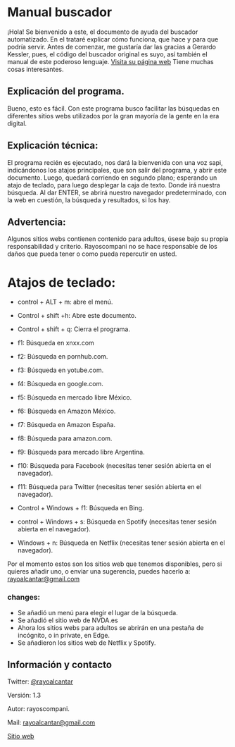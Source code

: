 # Manual buscador
¡Hola! Se bienvenido a este, el documento de ayuda del buscador automatizado.
En el trataré explicar cómo funciona, que hace y para que podría servir.
Antes de comenzar, me gustaría dar las gracias a Gerardo Kessler, pues, el código del  buscador original es suyo, así también el manual de este poderoso lenguaje.
[Visita su página web](https://reaperyotrasyerbas.com/index.php)
Tiene muchas cosas interesantes.

## Explicación del programa.

Bueno, esto es fácil. Con este programa busco facilitar las búsquedas en diferentes sitios webs utilizados por la gran mayoría de la gente en la era digital.

## Explicación técnica:

El programa recién es ejecutado, nos dará la bienvenida con una voz sapi, indicándonos los atajos principales, que son salir del programa, y abrir este documento.
Luego, quedará corriendo en segundo plano; esperando un atajo de teclado, para luego desplegar la caja de texto. Donde irá nuestra búsqueda. Al dar ENTER, se abrirá nuestro navegador predeterminado, con la web en cuestión, la búsqueda y resultados, si los hay.

## Advertencia:
Algunos sitios webs contienen contenido para adultos, úsese bajo su propia responsabilidad y criterio.
Rayoscompani no se hace responsable de los daños que pueda tener o como pueda repercutir en usted.

# Atajos de teclado:
* control + ALT + m: abre el menú.

* Control + shift +h: Abre este documento.
* Control + shift + q: Cierra el programa.
* f1: Búsqueda en xnxx.com
* f2: Búsqueda en pornhub.com.
* f3: Búsqueda en yotube.com.
* f4: Búsqueda en google.com.
* f5: Búsqueda en mercado libre México.

* f6: Búsqueda en Amazon México.
* f7: Búsqueda en Amazon España.
* f8: Búsqueda para amazon.com.
* f9: Búsqueda para mercado libre Argentina.
* f10: Búsqueda para Facebook (necesitas tener sesión abierta en el navegador).
* f11: Búsqueda para Twitter (necesitas tener sesión abierta en el navegador).
* Control + Windows + f1: Búsqueda en Bing.
* control + Windows + s: Búsqueda en Spotify (necesitas tener sesión abierta en el navegador).
* Windows + n: Búsqueda en Netflix (necesitas tener sesión abierta en el navegador).

Por el momento estos son los sitios web que tenemos disponibles, pero si quieres añadir uno, o enviar una sugerencia, puedes hacerlo a: rayoalcantar@gmail.com

### changes:
* Se añadió un menú para elegir el lugar de la búsqueda.
* Se añadió el sitio web de NVDA.es
* Ahora los sitios webs para adultos se abrirán en una pestaña de incógnito, o in private, en Edge.
* Se añadieron los sitios web de Netflix y Spotify.

## Información y contacto

Twitter: [@rayoalcantar](https://twitter.com/rayoalcantar)

Versión: 1.3

Autor: rayoscompani.

Mail: [rayoalcantar@gmail.com](MailTo:rayoalcantar@gmail.com)

[Sitio web](http://rayoscompani.260mb.net/)

